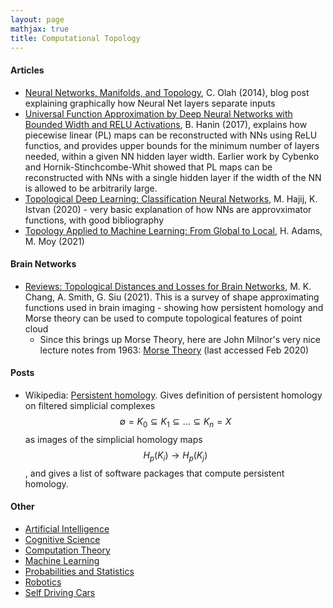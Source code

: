 ```yaml
---
layout: page
mathjax: true
title: Computational Topology
---
```

#### Articles
* [Neural Networks, Manifolds, and Topology](https://colah.github.io/posts/2014-03-NN-Manifolds-Topology/), C. Olah (2014), blog post explaining graphically how Neural Net layers separate inputs
* [Universal Function Approximation by Deep Neural Networks with Bounded Width and RELU Activations](https://arxiv.org/pdf/1708.02691.pdf), B. Hanin (2017), explains how piecewise linear (PL) maps can be reconstructed with NNs using ReLU functios, and provides upper bounds for the minimum number of layers needed, within a given NN hidden layer width. Earlier work by Cybenko and Hornik-Stinchcombe-Whit showed that PL maps can be reconstructed with NNs with a single hidden layer if the width of the NN is allowed to be arbitrarily large.
* [Topological Deep Learning: Classification Neural Networks](https://arxiv.org/pdf/2102.08354.pdf), M. Hajij, K. Istvan (2020) - very basic explanation of how NNs are approvximator functions, with good bibliography
* [Topology Applied to Machine Learning: From Global to Local](https://arxiv.org/abs/2103.05796), H. Adams, M. Moy (2021)


#### Brain Networks
* [Reviews: Topological Distances and Losses for Brain Networks](https://arxiv.org/pdf/2102.08623.pdf), M. K. Chang, A. Smith, G. Siu (2021). This is a survey of shape approximating functions used in brain imaging - showing how persistent homology and Morse theory can be used to compute topological features of point cloud
  * Since this brings up Morse Theory, here are John Milnor's very nice lecture notes from 1963: [Morse Theory](https://www.maths.ed.ac.uk/~v1ranick/papers/milnmors.pdf) (last accessed Feb 2020)

#### Posts
* Wikipedia: [Persistent homology](https://en.wikipedia.org/wiki/Persistent_homology). Gives definition of persistent homology on filtered simplicial complexes $$\emptyset = K_0 \subseteq K_1 \subseteq ... \subseteq K_n = X$$ as images of the simplicial homology maps $$H_p(K_i) \rightarrow H_p(K_j)$$, and gives a list of software packages that compute persistent homology.

#### Other
* [Artificial Intelligence](/artificial_intelligence)
* [Cognitive Science](/cognitive_science)
* [Computation Theory](/computation_theory)
* [Machine Learning](/machine_learning)
* [Probabilities and Statistics](/probabilities_and_statistics)
* [Robotics](/robotics)
* [Self Driving Cars](/self_driving_cars)
